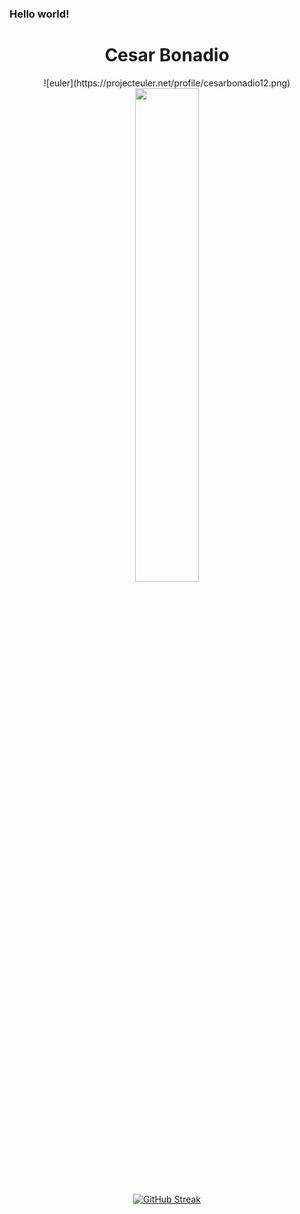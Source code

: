 ### Hello world!

<div align="center">

# Cesar Bonadio 

</div>

<div align="center">

 <div  width="45%">
 ![euler](https://projecteuler.net/profile/cesarbonadio12.png)
 </div>
 
 <img  width="45%" src="https://cr-ss-service.azurewebsites.net/api/ScreenShot?widget=summary&username=cesarbonadio" width="300px"/>

</div>

<div align="center">

[![GitHub Streak](http://github-readme-streak-stats.herokuapp.com?user=cesarbonadio&theme=calm&hide_border=true&locale=es&fire=00DD1B&background=000000&ring=00DD1B&sideNums=00DD1B)](https://git.io/streak-stats)
 
 </div>

<!--
**cesarbonadio/cesarbonadio** is a ✨ _special_ ✨ repository because its `README.md` (this file) appears on your GitHub profile.

Here are some ideas to get you started:

- 🔭 I’m currently working on ...
- 🌱 I’m currently learning ...
- 👯 I’m looking to collaborate on ...
- 🤔 I’m looking for help with ...
- 💬 Ask me about ...
- 📫 How to reach me: ...
- 😄 Pronouns: ...
- ⚡ Fun fact: ...
-->
